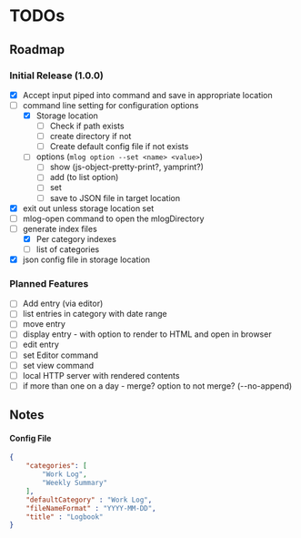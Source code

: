 # TODOs

## Roadmap

### Initial Release (1.0.0)

- [x] Accept input piped into command and save in appropriate location
- [ ] command line setting for configuration options
    - [x] Storage location
        - [ ] Check if path exists
        - [ ] create directory if not
        - [ ] Create default config file if not exists
    - [ ] options (`mlog option --set <name> <value>`)
        - [ ] show (js-object-pretty-print?, yamprint?)
        - [ ] add (to list option)
        - [ ] set
        - [ ] save to JSON file in target location
- [x] exit out unless storage location set
- [ ] mlog-open command to open the mlogDirectory
- [ ] generate index files
    - [x] Per category indexes
    - [ ] list of categories
- [x] json config file in storage location

### Planned Features

- [ ] Add entry (via editor)
- [ ] list entries in category with date range
- [ ] move entry
- [ ] display entry - with option to render to HTML and open in browser
- [ ] edit entry
- [ ] set Editor command
- [ ] set view command
- [ ] local HTTP server with rendered contents
- [ ] if more than one on a day - merge?  option to not merge? (--no-append)

## Notes

#### Config File

```json
{
    "categories": [
        "Work Log",
        "Weekly Summary"
    ],
    "defaultCategory" : "Work Log",
    "fileNameFormat" : "YYYY-MM-DD",
    "title" : "Logbook"
}
```
